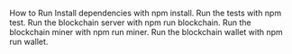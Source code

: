 How to Run
Install dependencies with npm install.
Run the tests with npm test.
Run the blockchain server with npm run blockchain.
Run the blockchain miner with npm run miner.
Run the blockchain wallet with npm run wallet.